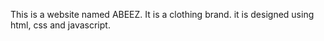 This is a website named ABEEZ.
It is a clothing brand.
it is designed using html, css and javascript.
